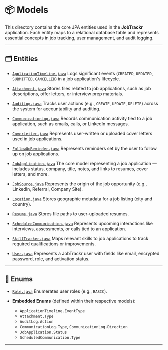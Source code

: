
# 📦 Models

This directory contains the core JPA entities used in the **JobTrackr** application.
Each entity maps to a relational database table and represents essential concepts in job tracking, user management, and audit logging.

---

## 🗂 Entities

* [`ApplicationTimeline.java`](./ApplicationTimeline.java)
  Logs significant events (`CREATED`, `UPDATED`, `SUBMITTED`, `CANCELLED`) in a job application's lifecycle.

* [`Attachment.java`](./Attachment.java)
  Stores files related to job applications, such as job descriptions, offer letters, or interview prep materials.

* [`AuditLog.java`](./AuditLog.java)
  Tracks user actions (e.g., `CREATE`, `UPDATE`, `DELETE`) across the system for accountability and auditing.

* [`CommunicationLog.java`](./CommunicationLog.java)
  Records communication activity tied to a job application, such as emails, calls, or LinkedIn messages.

* [`CoverLetter.java`](./CoverLetter.java)
  Represents user-written or uploaded cover letters used in job applications.

* [`FollowUpReminder.java`](./FollowUpReminder.java)
  Represents reminders set by the user to follow up on job applications.

* [`JobApplication.java`](./JobApplication.java)
  The core model representing a job application — includes status, company, title, notes, and links to resumes, cover letters, and more.

* [`JobSource.java`](./JobSource.java)
  Represents the origin of the job opportunity (e.g., LinkedIn, Referral, Company Site).

* [`Location.java`](./Location.java)
  Stores geographic metadata for a job listing (city and country).

* [`Resume.java`](./Resume.java)
  Stores file paths to user-uploaded resumes.

* [`ScheduledCommunication.java`](./ScheduledCommunication.java)
  Represents upcoming interactions like interviews, assessments, or calls tied to an application.

* [`SkillTracker.java`](./SkillTracker.java)
  Maps relevant skills to job applications to track required qualifications or improvements.

* [`User.java`](./User.java)
  Represents a JobTrackr user with fields like email, encrypted password, role, and activation status.

---

## 🧩 Enums

* [`Role.java`](./Role.java)
  Enumerates user roles (e.g., `BASIC`).

* **Embedded Enums** (defined within their respective models):

  * `ApplicationTimeline.EventType`
  * `Attachment.Type`
  * `AuditLog.Action`
  * `CommunicationLog.Type`, `CommunicationLog.Direction`
  * `JobApplication.Status`
  * `ScheduledCommunication.Type`

---
